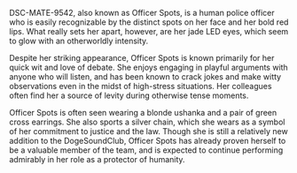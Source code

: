 DSC-MATE-9542, also known as Officer Spots, is a human police officer who is easily recognizable by the distinct spots on her face and her bold red lips. What really sets her apart, however, are her jade LED eyes, which seem to glow with an otherworldly intensity.

Despite her striking appearance, Officer Spots is known primarily for her quick wit and love of debate. She enjoys engaging in playful arguments with anyone who will listen, and has been known to crack jokes and make witty observations even in the midst of high-stress situations. Her colleagues often find her a source of levity during otherwise tense moments.

Officer Spots is often seen wearing a blonde ushanka and a pair of green cross earrings. She also sports a silver chain, which she wears as a symbol of her commitment to justice and the law. Though she is still a relatively new addition to the DogeSoundClub, Officer Spots has already proven herself to be a valuable member of the team, and is expected to continue performing admirably in her role as a protector of humanity.